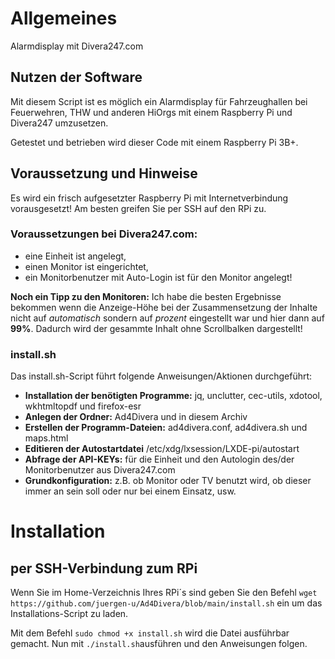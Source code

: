 # Allgemeines
Alarmdisplay mit Divera247.com

## Nutzen der Software
Mit diesem Script ist es möglich ein Alarmdisplay für Fahrzeughallen bei Feuerwehren, THW und anderen HiOrgs mit einem Raspberry Pi und Divera247 umzusetzen.

Getestet und betrieben wird dieser Code mit einem Raspberry Pi 3B+. 

## Voraussetzung und Hinweise
Es wird ein frisch aufgesetzter Raspberry Pi mit Internetverbindung vorausgesetzt!
Am besten greifen Sie per SSH auf den RPi zu.

### Voraussetzungen bei Divera247.com: 
- eine Einheit ist angelegt,
- einen Monitor ist eingerichtet,
- ein Monitorbenutzer mit Auto-Login ist für den Monitor angelegt!

**Noch ein Tipp zu den Monitoren:** Ich habe die besten Ergebnisse bekommen wenn die Anzeige-Höhe bei der Zusammensetzung der Inhalte nicht auf *automatisch* sondern auf *prozent* eingestellt war und hier dann auf **99%**.
Dadurch wird der gesammte Inhalt ohne Scrollbalken dargestellt!

### install.sh
Das install.sh-Script führt folgende Anweisungen/Aktionen durchgeführt:
- **Installation der benötigten Programme:** jq, unclutter, cec-utils, xdotool, wkhtmltopdf und firefox-esr
- **Anlegen der Ordner:** Ad4Divera und in diesem Archiv
- **Erstellen der Programm-Dateien:** ad4divera.conf, ad4divera.sh und maps.html
- **Editieren der Autostartdatei** /etc/xdg/lxsession/LXDE-pi/autostart
- **Abfrage der API-KEYs:** für die Einheit und den Autologin des/der Monitorbenutzer aus Divera247.com
- **Grundkonfiguration:** z.B. ob Monitor oder TV benutzt wird, ob dieser immer an sein soll oder nur bei einem Einsatz, usw.

# Installation

## per SSH-Verbindung zum RPi
Wenn Sie im Home-Verzeichnis Ihres RPi´s sind geben Sie den Befehl
`wget https://github.com/juergen-u/Ad4Divera/blob/main/install.sh`
ein um das Installations-Script zu laden.

Mit dem Befehl `sudo chmod +x install.sh` wird die Datei ausführbar gemacht. Nun mit `./install.sh`ausführen und den Anweisungen folgen.
